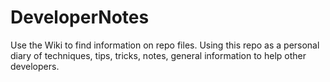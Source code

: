 # DeveloperNotes

Use the Wiki to find information on repo files. Using this repo as a personal diary of techniques, tips, tricks, notes, general information to help other developers. 
